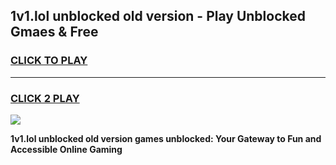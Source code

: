 
## 1v1.lol unblocked old version - Play Unblocked Gmaes & Free
<h3>
<a href="https://news.freeplayer.one?title=1v1.lol_unblocked_old_version&ref=16F">CLICK TO PLAY</a></h3>
<hr>

<h3>
<a href="https://news.freeplayer.one?title=1v1.lol_unblocked_old_version&ref=16F">CLICK 2 PLAY</a>
  
</h3>

<a href="https://news.freeplayer.one?title=1v1.lol_unblocked_old_version&ref=16F/"><img src="https://clearcache.store/games.png"></a>


**1v1.lol unblocked old version games unblocked: Your Gateway to Fun and Accessible Online Gaming**

